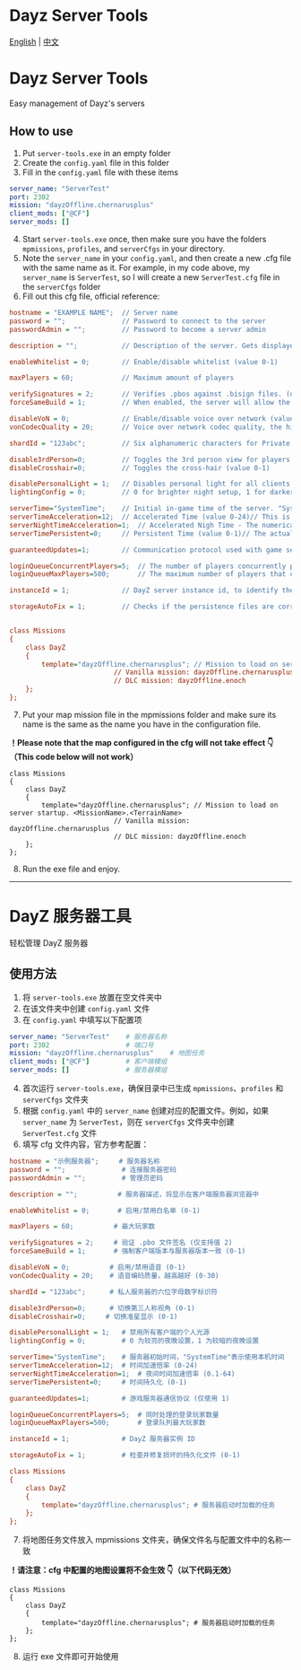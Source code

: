 # Dayz Server Tools

[English](#dayz-server-tools) | [中文](#dayz-服务器工具)

# Dayz Server Tools

Easy management of Dayz's servers

## How to use

1. Put `server-tools.exe` in an empty folder
2. Create the `config.yaml` file in this folder
3. Fill in the `config.yaml` file with these items

```yaml
server_name: "ServerTest"
port: 2302
mission: "dayzOffline.chernarusplus"
client_mods: ["@CF"]
server_mods: []
```

4. Start `server-tools.exe` once, then make sure you have the folders `mpmissions`, `profiles`, and `serverCfgs` in your directory.
5. Note the `server_name` in your `config.yaml`, and then create a new .cfg file with the same name as it. For example, in my code above, my `server_name` is `ServerTest`, so I will create a new `ServerTest.cfg` file in the `serverCfgs` folder
6. Fill out this cfg file, official reference:

```cfg
hostname = "EXAMPLE NAME";  // Server name
password = "";              // Password to connect to the server
passwordAdmin = "";         // Password to become a server admin

description = "";			// Description of the server. Gets displayed to users in client server browser.

enableWhitelist = 0;        // Enable/disable whitelist (value 0-1)

maxPlayers = 60;            // Maximum amount of players

verifySignatures = 2;       // Verifies .pbos against .bisign files. (only 2 is supported)
forceSameBuild = 1;         // When enabled, the server will allow the connection only to clients with same the .exe revision as the server (value 0-1)

disableVoN = 0;             // Enable/disable voice over network (value 0-1)
vonCodecQuality = 20;       // Voice over network codec quality, the higher the better (values 0-30)

shardId = "123abc";			// Six alphanumeric characters for Private server

disable3rdPerson=0;         // Toggles the 3rd person view for players (value 0-1)
disableCrosshair=0;         // Toggles the cross-hair (value 0-1)

disablePersonalLight = 1;   // Disables personal light for all clients connected to server
lightingConfig = 0;         // 0 for brighter night setup, 1 for darker night setup

serverTime="SystemTime";    // Initial in-game time of the server. "SystemTime" means the local time of the machine. Another possibility is to set the time to some value in "YYYY/MM/DD/HH/MM" format, f.e. "2015/4/8/17/23" .
serverTimeAcceleration=12;  // Accelerated Time (value 0-24)// This is a time multiplier for in-game time. In this case, the time would move 24 times faster than normal, so an entire day would pass in one hour.
serverNightTimeAcceleration=1;  // Accelerated Nigh Time - The numerical value being a multiplier (0.1-64) and also multiplied by serverTimeAcceleration value. Thus, in case it is set to 4 and serverTimeAcceleration is set to 2, night time would move 8 times faster than normal. An entire night would pass in 3 hours.
serverTimePersistent=0;     // Persistent Time (value 0-1)// The actual server time is saved to storage, so when active, the next server start will use the saved time value.

guaranteedUpdates=1;        // Communication protocol used with game server (use only number 1)

loginQueueConcurrentPlayers=5;  // The number of players concurrently processed during the login process. Should prevent massive performance drop during connection when a lot of people are connecting at the same time.
loginQueueMaxPlayers=500;       // The maximum number of players that can wait in login queue

instanceId = 1;             // DayZ server instance id, to identify the number of instances per box and their storage folders with persistence files

storageAutoFix = 1;         // Checks if the persistence files are corrupted and replaces corrupted ones with empty ones (value 0-1)


class Missions
{
    class DayZ
    {
        template="dayzOffline.chernarusplus"; // Mission to load on server startup. <MissionName>.<TerrainName>
					      // Vanilla mission: dayzOffline.chernarusplus
					      // DLC mission: dayzOffline.enoch
    };
};
```

7. Put your map mission file in the mpmissions folder and make sure its name is the same as the name you have in the configuration file.

**！Please note that the map configured in the cfg will not take effect 👇（This code below will not work）**

```
class Missions
{
    class DayZ
    {
        template="dayzOffline.chernarusplus"; // Mission to load on server startup. <MissionName>.<TerrainName>
					      // Vanilla mission: dayzOffline.chernarusplus
					      // DLC mission: dayzOffline.enoch
    };
};
```
8. Run the exe file and enjoy.

---

# DayZ 服务器工具

轻松管理 DayZ 服务器

## 使用方法

1. 将 `server-tools.exe` 放置在空文件夹中
2. 在该文件夹中创建 `config.yaml` 文件
3. 在 `config.yaml` 中填写以下配置项

```yaml
server_name: "ServerTest"    # 服务器名称
port: 2302                   # 端口号
mission: "dayzOffline.chernarusplus"    # 地图任务
client_mods: ["@CF"]         # 客户端模组
server_mods: []              # 服务器模组
```

4. 首次运行 `server-tools.exe`，确保目录中已生成 `mpmissions`、`profiles` 和 `serverCfgs` 文件夹
5. 根据 `config.yaml` 中的 `server_name` 创建对应的配置文件。例如，如果 `server_name` 为 `ServerTest`，则在 `serverCfgs` 文件夹中创建 `ServerTest.cfg` 文件
6. 填写 cfg 文件内容，官方参考配置：

```cfg
hostname = "示例服务器";     # 服务器名称
password = "";              # 连接服务器密码
passwordAdmin = "";         # 管理员密码

description = "";          # 服务器描述，将显示在客户端服务器浏览器中

enableWhitelist = 0;       # 启用/禁用白名单 (0-1)

maxPlayers = 60;          # 最大玩家数

verifySignatures = 2;     # 验证 .pbo 文件签名 (仅支持值 2)
forceSameBuild = 1;       # 强制客户端版本与服务器版本一致 (0-1)

disableVoN = 0;          # 启用/禁用语音 (0-1)
vonCodecQuality = 20;    # 语音编码质量，越高越好 (0-30)

shardId = "123abc";      # 私人服务器的六位字母数字标识符

disable3rdPerson=0;      # 切换第三人称视角 (0-1)
disableCrosshair=0;     # 切换准星显示 (0-1)

disablePersonalLight = 1;   # 禁用所有客户端的个人光源
lightingConfig = 0;         # 0 为较亮的夜晚设置，1 为较暗的夜晚设置

serverTime="SystemTime";    # 服务器初始时间，"SystemTime"表示使用本机时间
serverTimeAcceleration=12;  # 时间加速倍率 (0-24)
serverNightTimeAcceleration=1;  # 夜间时间加速倍率 (0.1-64)
serverTimePersistent=0;     # 时间持久化 (0-1)

guaranteedUpdates=1;        # 游戏服务器通信协议 (仅使用 1)

loginQueueConcurrentPlayers=5;  # 同时处理的登录玩家数量
loginQueueMaxPlayers=500;       # 登录队列最大玩家数

instanceId = 1;             # DayZ 服务器实例 ID

storageAutoFix = 1;         # 检查并修复损坏的持久化文件 (0-1)

class Missions
{
    class DayZ
    {
        template="dayzOffline.chernarusplus"; # 服务器启动时加载的任务
    };
};
```

7. 将地图任务文件放入 mpmissions 文件夹，确保文件名与配置文件中的名称一致

**！请注意：cfg 中配置的地图设置将不会生效 👇（以下代码无效）**

```
class Missions
{
    class DayZ
    {
        template="dayzOffline.chernarusplus"; # 服务器启动时加载的任务
    };
};
```

8. 运行 exe 文件即可开始使用
